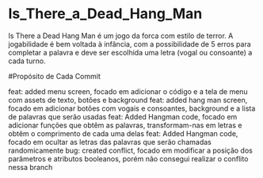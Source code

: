 # Is_There_a_Dead_Hang_Man

Is There a Dead Hang Man é um jogo da forca com estilo de terror. A jogabilidade é bem voltada à infância, com a possibilidade de 5 erros para completar a palavra e deve ser escolhida uma letra (vogal ou consoante) a cada turno. 

#Propósito de Cada Commit 

feat: added menu screen, focado em adicionar o código e a tela de menu com assets de texto, botões e background 
feat: added hang man screen, focado em adicionar botões com vogais e consoantes, background e a lista de palavras que serão usadas
feat: Added Hangman code, focado em adicionar funções que obtêm as palavras, transformam-nas em letras e obtêm o comprimento de cada uma delas
feat: Added Hangman code, focado em ocultar as letras das palavras que serão chamadas randomicamente
bug: created conflict, focado em modificar a posição dos parâmetros e atributos booleanos, porém não consegui realizar o conflito nessa branch
